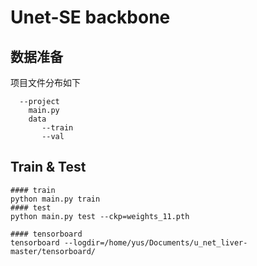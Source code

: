 # Unet-SE backbone 

## 数据准备
项目文件分布如下
```
  --project
  	main.py
  	data
       --train
       --val
```


## Train & Test
```
#### train
python main.py train
#### test
python main.py test --ckp=weights_11.pth 

#### tensorboard
tensorboard --logdir=/home/yus/Documents/u_net_liver-master/tensorboard/

```


